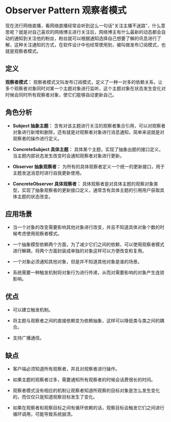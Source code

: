 # Observer Pattern 观察者模式

现在流行网络直播，看网络直播经常会听到这么一句话"关注主播不迷路"，什么意思呢？就是对自己喜欢的网络博主进行关注后，网络博主有什么最新的动态都会自动的通知到关注他的粉丝，粉丝就可以根据通知选择自己想要了解的讯息进行了解，这种关注通知的方式，在软件设计中也经常使用到，被叫做发布订阅模式，也就是观察者模式。

## 定义

**观察者模式：** 观察者模式又叫发布订阅模式，定义了一种一对多的依赖关系，让多个观察者对象同时对某一个主题对象进行监听，这个主题对象在状态发生变化对时候会同时所有观察者对象，使它们能够自动更新自己。

## 角色分析

+ **Subject 抽象主题：** 含有对该主题进行关注的观察者集合引用，可以对观察者对象进行新增和删除，还有就是对观察者对象进行消息通知，简单来说就是对观察者的操作进行定义。

+ **ConcreteSubject 具体主题：** 具体某个主题，实现了抽象出题的接口定义，当主题内部状态发生改变时会通知观察者对象进行更新。

+ **Observer 抽象观察者：** 为所有的具体观察者定义一个统一的更新接口，用于主题发送消息时进行自我更新使用。

+ **ConcreteObserver 具体观察者：** 具体观察者是对具体主题的观察对象类型，实现了抽象观察者的更新接口定义，通常含有具体主题的引用用户获取具体主题的状态改变。

## 应用场景

+ 当一个对象的改变需要影响其他对象进行改变，并且不知道具体对象个数的时候考虑使用观察者模式。

+ 一个抽象模型依赖两个方面，为了减少它们之间的依赖，可以使用观察者模式进行解耦，将两个方面封装成单独的对象这样可以方便改变和复用。

+ 一个对象必须通知其他对象，但是并不知道其他对象是谁的场景。

+ 系统需要一种触发机制将对象行为进行传递，从而对需要影响的对象产生连锁影响。

## 优点

+ 可以建立触发机制。

+ 将主题与观察者之间的直接依赖变为依赖抽象，这样可以降低类与类之间的耦合。

+ 支持广播通信。

## 缺点

+ 客户端必须知道所有观察者，并且对观察者进行操作。

+ 如果主题的观察者过多，需要通知所有观察者的时候会话费很长的时间。

+ 观察者模式没有相应的机制让观察者知道所观察的目标对象是怎么发生变化的，而仅仅只是知道观察目标发生了变化。

+ 如果在观察者和观察目标之间有循环依赖的话，观察目标会触发它们之间进行循环调用，可能导致系统崩溃。
